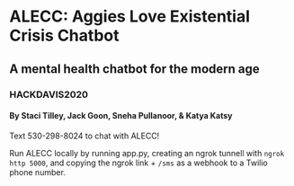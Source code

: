 # ALECC: Aggies Love Existential Crisis Chatbot
## A mental health chatbot for the modern age
### HACKDAVIS2020
#### By Staci Tilley, Jack Goon, Sneha Pullanoor, & Katya Katsy

Text 530-298-8024 to chat with ALECC!

Run ALECC locally by running app.py, creating an ngrok tunnell with `ngrok http 5000`, and copying the ngrok link + `/sms` as a webhook to a Twilio phone number.

